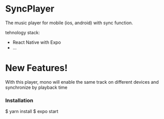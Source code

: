 # SyncPlayer

The music player for mobile (ios, android) with sync function. 


tehnology stack:
  - React Native with Expo
  - ...

# New Features!

  With this player, mono will enable the same track on different devices and synchronize by playback time

### Installation
$ yarn install 
$ expo start
